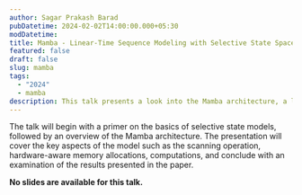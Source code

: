 ```yaml
---
author: Sagar Prakash Barad
pubDatetime: 2024-02-02T14:00:00.000+05:30
modDatetime:
title: Mamba - Linear-Time Sequence Modeling with Selective State Spaces
featured: false
draft: false
slug: mamba
tags:
  - "2024"
  - mamba
description: This talk presents a look into the Mamba architecture, a linear-time sequence modeling approach that uses selective state spaces to achieve state-of-the-art performance on a range of sequence modeling tasks.
---
```


The talk will begin with a primer on the basics of selective state models, followed by an overview of the Mamba architecture. The presentation will cover the key aspects of the model such as the scanning operation, hardware-aware memory allocations, computations, and conclude with an examination of the results presented in the paper.

**No slides are available for this talk.**
